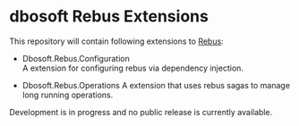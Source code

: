 # dbosoft Rebus Extensions 

This repository will contain following extensions to [Rebus](https://github.com/rebus-org/rebus):

- Dbosoft.Rebus.Configuration  
  A extension for configuring rebus via dependency injection.
  
- Dbosoft.Rebus.Operations
  A extension that uses rebus sagas to manage long running operations.
  

Development is in progress and no public release is currently available.
